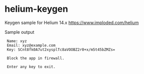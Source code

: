 # helium-keygen
Keygen sample for  Helium 14.x https://www.imploded.com/helium

Sample output

```text
 Name: xyz
 Email: xyz@example.com
 Key: SCnt8fk0A7ut2xysplTc8aVOOBZ2r0+x/m5t45bZMZs=

 Block the app in firewall.

 Enter any key to exit. 
 ```